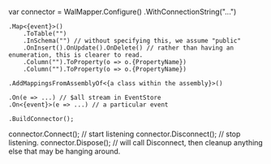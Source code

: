 var connector = WalMapper.Configure()
    .WithConnectionString("...")

    .Map<{event}>()
        .ToTable("")
        .InSchema("") // without specifying this, we assume "public"
        .OnInsert().OnUpdate().OnDelete() // rather than having an enumeration, this is clearer to read.
        .Column("").ToProperty(o => o.{PropertyName})
        .Column("").ToProperty(o => o.{PropertyName})

    .AddMappingsFromAssemblyOf<{a class within the assembly}>()

    .On(e => ...) // $all stream in EventStore
    .On<{event}>(e => ...) // a particular event

    .BuildConnector();

connector.Connect(); // start listening
connector.Disconnect(); // stop listening.
connector.Dispose(); // will call Disconnect, then cleanup anything else that may be hanging around.